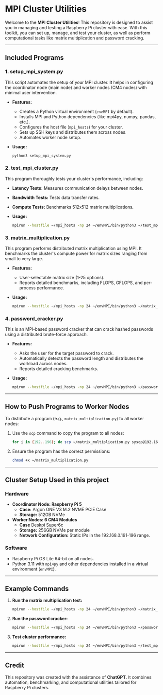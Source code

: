 # MPI Cluster Utilities

Welcome to the **MPI Cluster Utilities**! This repository is designed to assist you in managing and testing a Raspberry Pi cluster with ease. With this toolkit, you can set up, manage, and test your cluster, as well as perform computational tasks like matrix multiplication and password cracking.

---

## Included Programs

### 1. **setup_mpi_system.py**
This script automates the setup of your MPI cluster. It helps in configuring the coordinator node (main node) and worker nodes (CM4 nodes) with minimal user intervention.

- **Features:**
  - Creates a Python virtual environment (`envMPI` by default).
  - Installs MPI and Python dependencies (like mpi4py, numpy, pandas, etc.).
  - Configures the host file (`mpi_hosts`) for your cluster.
  - Sets up SSH keys and distributes them across nodes.
  - Automates worker node setup.

- **Usage:**
  ```bash
  python3 setup_mpi_system.py
  ```

### 2. **test_mpi_cluster.py**
This program thoroughly tests your cluster's performance, including:
- **Latency Tests:** Measures communication delays between nodes.
- **Bandwidth Tests:** Tests data transfer rates.
- **Compute Tests:** Benchmarks 512x512 matrix multiplications.

- **Usage:**
  ```bash
  mpirun --hostfile ~/mpi_hosts -np 24 ~/envMPI/bin/python3 ~/test_mpi_cluster.py
  ```

### 3. **matrix_multiplication.py**
This program performs distributed matrix multiplication using MPI. It benchmarks the cluster's compute power for matrix sizes ranging from small to very large.

- **Features:**
  - User-selectable matrix size (1-25 options).
  - Reports detailed benchmarks, including FLOPS, GFLOPS, and per-process performance.

- **Usage:**
  ```bash
  mpirun --hostfile ~/mpi_hosts -np 24 ~/envMPI/bin/python3 ~/matrix_multiplication.py
  ```

### 4. **password_cracker.py**
This is an MPI-based password cracker that can crack hashed passwords using a distributed brute-force approach.

- **Features:**
  - Asks the user for the target password to crack.
  - Automatically detects the password length and distributes the workload across nodes.
  - Reports detailed cracking benchmarks.

- **Usage:**
  ```bash
  mpirun --hostfile ~/mpi_hosts -np 24 ~/envMPI/bin/python3 ~/password_cracker.py
  ```

---

## How to Push Programs to Worker Nodes

To distribute a program (e.g., `matrix_multiplication.py`) to all worker nodes:

1. Use the `scp` command to copy the program to all nodes:
   ```bash
   for i in {192..196}; do scp ~/matrix_multiplication.py sysop@192.168.0.$i:~/; done
   ```

2. Ensure the program has the correct permissions:
   ```bash
   chmod +x ~/matrix_multiplication.py
   ```

---

## Cluster Setup Used in this project

### Hardware
- **Coordinator Node: Raspberry Pi 5**
  - **Case:** Argon ONE V3 M.2 NVME PCIE Case
  - **Storage:** 512GB NVMe
- **Worker Nodes: 6 CM4 Modules**
  - **Case** Deskpi Super6c 
  - **Storage:** 256GB NVMe per module
  - **Network Configuration:** Static IPs in the 192.168.0.191-196 range.

### Software
- Raspberry Pi OS Lite 64-bit on all nodes.
- Python 3.11 with `mpi4py` and other dependencies installed in a virtual environment (`envMPI`).

---

## Example Commands

1. **Run the matrix multiplication test:**
   ```bash
   mpirun --hostfile ~/mpi_hosts -np 24 ~/envMPI/bin/python3 ~/matrix_multiplication.py
   ```

2. **Run the password cracker:**
   ```bash
   mpirun --hostfile ~/mpi_hosts -np 24 ~/envMPI/bin/python3 ~/password_cracker.py
   ```

3. **Test cluster performance:**
   ```bash
   mpirun --hostfile ~/mpi_hosts -np 24 ~/envMPI/bin/python3 ~/test_mpi_cluster.py
   ```

---

## Credit

This repository was created with the assistance of **ChatGPT**. It combines automation, benchmarking, and computational utilities tailored for Raspberry Pi clusters.


